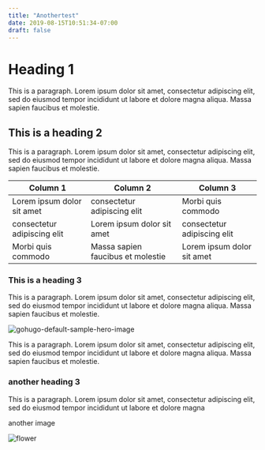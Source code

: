 ```yaml
---
title: "Anothertest"
date: 2019-08-15T10:51:34-07:00
draft: false
---
```


# Heading 1

This is a paragraph. Lorem ipsum dolor sit amet, consectetur adipiscing elit, sed do eiusmod tempor incididunt ut labore et dolore magna aliqua. Massa sapien faucibus et molestie.

## This is a heading 2

This is a paragraph. Lorem ipsum dolor sit amet, consectetur adipiscing elit, sed do eiusmod tempor incididunt ut labore et dolore magna aliqua. Massa sapien faucibus et molestie.

| Column 1                    | Column 2                          | Column 3                    |
| --------------------------- | --------------------------------- | --------------------------- |
| Lorem ipsum dolor sit amet  | consectetur adipiscing elit       | Morbi quis commodo          |
| consectetur adipiscing elit | Lorem ipsum dolor sit amet        | consectetur adipiscing elit |
| Morbi quis commodo          | Massa sapien faucibus et molestie | Lorem ipsum dolor sit amet  |

### This is a heading 3

This is a paragraph. Lorem ipsum dolor sit amet, consectetur adipiscing elit, sed do eiusmod tempor incididunt ut labore et dolore magna aliqua. Massa sapien faucibus et molestie.

![gohugo-default-sample-hero-image](/images/gohugo-default-sample-hero-image.jpg)

This is a paragraph. Lorem ipsum dolor sit amet, consectetur adipiscing elit, sed do eiusmod tempor incididunt ut labore et dolore magna aliqua. Massa sapien faucibus et molestie.

### another heading 3

This is a paragraph. Lorem ipsum dolor sit amet, consectetur adipiscing elit, sed do eiusmod tempor incididunt ut labore et dolore magna

another image

![flower](/img/flower.jpg)